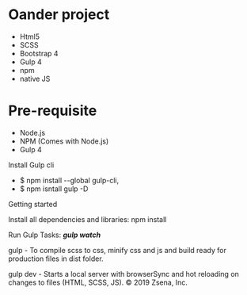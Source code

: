 # Oander project
- Html5
- SCSS
- Bootstrap 4
- Gulp 4
- npm
- native JS

# Pre-requisite

- Node.js
- NPM (Comes with Node.js)
- Gulp 4

Install Gulp cli

- $ npm install --global gulp-cli,
- $ npm isntall gulp -D

Getting started

Install all dependencies and libraries: npm install

Run Gulp Tasks: ***gulp watch***

gulp - To compile scss to css, minify css and js and build ready for production files in dist folder.

gulp dev - Starts a local server with browserSync and hot reloading on changes to files (HTML, SCSS, JS).
© 2019 Zsena, Inc.
